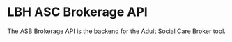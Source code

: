 # LBH ASC Brokerage API

The ASB Brokerage API is the backend for the Adult Social Care Broker tool.
